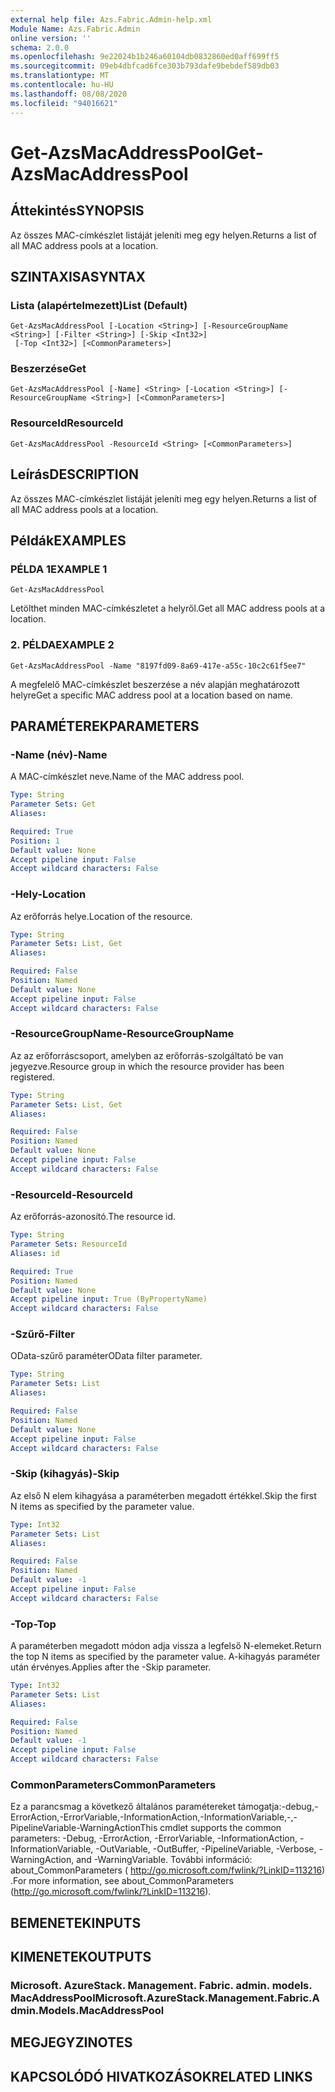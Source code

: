 ```yaml
---
external help file: Azs.Fabric.Admin-help.xml
Module Name: Azs.Fabric.Admin
online version: ''
schema: 2.0.0
ms.openlocfilehash: 9e22024b1b246a60104db0832860ed0aff699ff5
ms.sourcegitcommit: 09eb4dbfcad6fce303b793dafe9bebdef589db03
ms.translationtype: MT
ms.contentlocale: hu-HU
ms.lasthandoff: 08/08/2020
ms.locfileid: "94016621"
---
```

# <span data-ttu-id="851ec-101">Get-AzsMacAddressPool</span><span class="sxs-lookup"><span data-stu-id="851ec-101">Get-AzsMacAddressPool</span></span>

## <span data-ttu-id="851ec-102">Áttekintés</span><span class="sxs-lookup"><span data-stu-id="851ec-102">SYNOPSIS</span></span>
<span data-ttu-id="851ec-103">Az összes MAC-címkészlet listáját jeleníti meg egy helyen.</span><span class="sxs-lookup"><span data-stu-id="851ec-103">Returns a list of all MAC address pools at a location.</span></span>

## <span data-ttu-id="851ec-104">SZINTAXISA</span><span class="sxs-lookup"><span data-stu-id="851ec-104">SYNTAX</span></span>

### <span data-ttu-id="851ec-105">Lista (alapértelmezett)</span><span class="sxs-lookup"><span data-stu-id="851ec-105">List (Default)</span></span>
```
Get-AzsMacAddressPool [-Location <String>] [-ResourceGroupName <String>] [-Filter <String>] [-Skip <Int32>]
 [-Top <Int32>] [<CommonParameters>]
```

### <span data-ttu-id="851ec-106">Beszerzése</span><span class="sxs-lookup"><span data-stu-id="851ec-106">Get</span></span>
```
Get-AzsMacAddressPool [-Name] <String> [-Location <String>] [-ResourceGroupName <String>] [<CommonParameters>]
```

### <span data-ttu-id="851ec-107">ResourceId</span><span class="sxs-lookup"><span data-stu-id="851ec-107">ResourceId</span></span>
```
Get-AzsMacAddressPool -ResourceId <String> [<CommonParameters>]
```

## <span data-ttu-id="851ec-108">Leírás</span><span class="sxs-lookup"><span data-stu-id="851ec-108">DESCRIPTION</span></span>
<span data-ttu-id="851ec-109">Az összes MAC-címkészlet listáját jeleníti meg egy helyen.</span><span class="sxs-lookup"><span data-stu-id="851ec-109">Returns a list of all MAC address pools at a location.</span></span>

## <span data-ttu-id="851ec-110">Példák</span><span class="sxs-lookup"><span data-stu-id="851ec-110">EXAMPLES</span></span>

### <span data-ttu-id="851ec-111">PÉLDA 1</span><span class="sxs-lookup"><span data-stu-id="851ec-111">EXAMPLE 1</span></span>
```
Get-AzsMacAddressPool
```

<span data-ttu-id="851ec-112">Letölthet minden MAC-címkészletet a helyről.</span><span class="sxs-lookup"><span data-stu-id="851ec-112">Get all MAC address pools at a location.</span></span>

### <span data-ttu-id="851ec-113">2. PÉLDA</span><span class="sxs-lookup"><span data-stu-id="851ec-113">EXAMPLE 2</span></span>
```
Get-AzsMacAddressPool -Name "8197fd09-8a69-417e-a55c-10c2c61f5ee7"
```

<span data-ttu-id="851ec-114">A megfelelő MAC-címkészlet beszerzése a név alapján meghatározott helyre</span><span class="sxs-lookup"><span data-stu-id="851ec-114">Get a specific MAC address pool at a location based on name.</span></span>

## <span data-ttu-id="851ec-115">PARAMÉTEREK</span><span class="sxs-lookup"><span data-stu-id="851ec-115">PARAMETERS</span></span>

### <span data-ttu-id="851ec-116">-Name (név)</span><span class="sxs-lookup"><span data-stu-id="851ec-116">-Name</span></span>
<span data-ttu-id="851ec-117">A MAC-címkészlet neve.</span><span class="sxs-lookup"><span data-stu-id="851ec-117">Name of the MAC address pool.</span></span>

```yaml
Type: String
Parameter Sets: Get
Aliases:

Required: True
Position: 1
Default value: None
Accept pipeline input: False
Accept wildcard characters: False
```

### <span data-ttu-id="851ec-118">-Hely</span><span class="sxs-lookup"><span data-stu-id="851ec-118">-Location</span></span>
<span data-ttu-id="851ec-119">Az erőforrás helye.</span><span class="sxs-lookup"><span data-stu-id="851ec-119">Location of the resource.</span></span>

```yaml
Type: String
Parameter Sets: List, Get
Aliases:

Required: False
Position: Named
Default value: None
Accept pipeline input: False
Accept wildcard characters: False
```

### <span data-ttu-id="851ec-120">-ResourceGroupName</span><span class="sxs-lookup"><span data-stu-id="851ec-120">-ResourceGroupName</span></span>
<span data-ttu-id="851ec-121">Az az erőforráscsoport, amelyben az erőforrás-szolgáltató be van jegyezve.</span><span class="sxs-lookup"><span data-stu-id="851ec-121">Resource group in which the resource provider has been registered.</span></span>

```yaml
Type: String
Parameter Sets: List, Get
Aliases:

Required: False
Position: Named
Default value: None
Accept pipeline input: False
Accept wildcard characters: False
```

### <span data-ttu-id="851ec-122">-ResourceId</span><span class="sxs-lookup"><span data-stu-id="851ec-122">-ResourceId</span></span>
<span data-ttu-id="851ec-123">Az erőforrás-azonosító.</span><span class="sxs-lookup"><span data-stu-id="851ec-123">The resource id.</span></span>

```yaml
Type: String
Parameter Sets: ResourceId
Aliases: id

Required: True
Position: Named
Default value: None
Accept pipeline input: True (ByPropertyName)
Accept wildcard characters: False
```

### <span data-ttu-id="851ec-124">-Szűrő</span><span class="sxs-lookup"><span data-stu-id="851ec-124">-Filter</span></span>
<span data-ttu-id="851ec-125">OData-szűrő paraméter</span><span class="sxs-lookup"><span data-stu-id="851ec-125">OData filter parameter.</span></span>

```yaml
Type: String
Parameter Sets: List
Aliases:

Required: False
Position: Named
Default value: None
Accept pipeline input: False
Accept wildcard characters: False
```

### <span data-ttu-id="851ec-126">-Skip (kihagyás)</span><span class="sxs-lookup"><span data-stu-id="851ec-126">-Skip</span></span>
<span data-ttu-id="851ec-127">Az első N elem kihagyása a paraméterben megadott értékkel.</span><span class="sxs-lookup"><span data-stu-id="851ec-127">Skip the first N items as specified by the parameter value.</span></span>

```yaml
Type: Int32
Parameter Sets: List
Aliases:

Required: False
Position: Named
Default value: -1
Accept pipeline input: False
Accept wildcard characters: False
```

### <span data-ttu-id="851ec-128">-Top</span><span class="sxs-lookup"><span data-stu-id="851ec-128">-Top</span></span>
<span data-ttu-id="851ec-129">A paraméterben megadott módon adja vissza a legfelső N-elemeket.</span><span class="sxs-lookup"><span data-stu-id="851ec-129">Return the top N items as specified by the parameter value.</span></span>
<span data-ttu-id="851ec-130">A-kihagyás paraméter után érvényes.</span><span class="sxs-lookup"><span data-stu-id="851ec-130">Applies after the -Skip parameter.</span></span>

```yaml
Type: Int32
Parameter Sets: List
Aliases:

Required: False
Position: Named
Default value: -1
Accept pipeline input: False
Accept wildcard characters: False
```

### <span data-ttu-id="851ec-131">CommonParameters</span><span class="sxs-lookup"><span data-stu-id="851ec-131">CommonParameters</span></span>
<span data-ttu-id="851ec-132">Ez a parancsmag a következő általános paramétereket támogatja:-debug,-ErrorAction,-ErrorVariable,-InformationAction,-InformationVariable,-,-PipelineVariable-WarningAction</span><span class="sxs-lookup"><span data-stu-id="851ec-132">This cmdlet supports the common parameters: -Debug, -ErrorAction, -ErrorVariable, -InformationAction, -InformationVariable, -OutVariable, -OutBuffer, -PipelineVariable, -Verbose, -WarningAction, and -WarningVariable.</span></span> <span data-ttu-id="851ec-133">További információ: about_CommonParameters ( http://go.microsoft.com/fwlink/?LinkID=113216) .</span><span class="sxs-lookup"><span data-stu-id="851ec-133">For more information, see about_CommonParameters (http://go.microsoft.com/fwlink/?LinkID=113216).</span></span>

## <span data-ttu-id="851ec-134">BEMENETEK</span><span class="sxs-lookup"><span data-stu-id="851ec-134">INPUTS</span></span>

## <span data-ttu-id="851ec-135">KIMENETEK</span><span class="sxs-lookup"><span data-stu-id="851ec-135">OUTPUTS</span></span>

### <span data-ttu-id="851ec-136">Microsoft. AzureStack. Management. Fabric. admin. models. MacAddressPool</span><span class="sxs-lookup"><span data-stu-id="851ec-136">Microsoft.AzureStack.Management.Fabric.Admin.Models.MacAddressPool</span></span>

## <span data-ttu-id="851ec-137">MEGJEGYZI</span><span class="sxs-lookup"><span data-stu-id="851ec-137">NOTES</span></span>

## <span data-ttu-id="851ec-138">KAPCSOLÓDÓ HIVATKOZÁSOK</span><span class="sxs-lookup"><span data-stu-id="851ec-138">RELATED LINKS</span></span>
